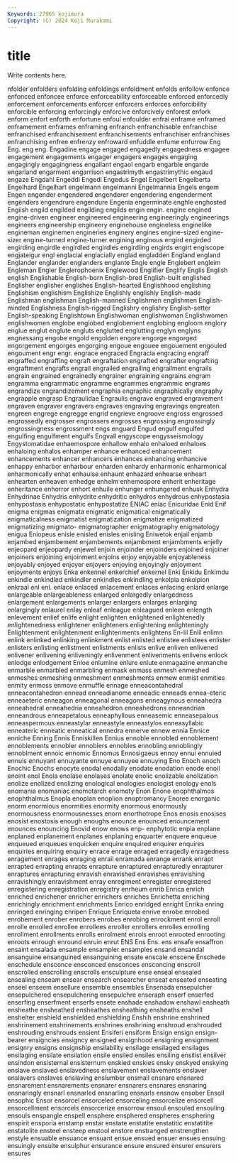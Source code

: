 ```yaml
---
Keywords: 27965 kojimura
Copyright: (C) 2024 Koji Murakami
---
```


# title

Write contents here.



nfolder enfolders enfolding enfoldings enfoldment enfolds enfollow
enfonce enfonced enfoncee enforce enforceability enforceable enforced enforcedly enforcement enforcements
enforcer enforcers enforces enforcibility enforcible enforcing enforcingly enforcive enforcively enforest
enfork enform enfort enforth enfortune enfoul enfoulder enfrai enframe enframed
enframement enframes enframing enfranch enfranchisable enfranchise enfranchised enfranchisement enfranchisements enfranchiser
enfranchises enfranchising enfree enfrenzy enfroward enfuddle enfume enfurrow Eng Eng.
eng eng. Engadine engage engaged engagedly engagedness engagee engagement engagements
engager engagers engages engaging engagingly engagingness engallant engaol engarb engarble
engarde engarland engarment engarrison engastrimyth engastrimythic engaud engaze Engdahl Engeddi
Engedi Engedus Engel Engelbert Engelberta Engelhard Engelhart engelmann engelmanni Engelmannia
Engels engem Engen engender engendered engenderer engendering engenderment engenders engendrure
engendure Engenia engerminate enghle enghosted Engiish engild engilded engilding engilds
engin engin. engine engined engine-driven engineer engineered engineering engineeringly engineerings
engineers engineership engineery enginehouse engineless enginelike engineman enginemen engineries enginery
engines engine-sized engine-sizer engine-turned engine-turner engining enginous engird engirded engirding
engirdle engirdled engirdles engirdling engirds engirt engiscope engjateigur engl englacial
englacially englad engladden England england Englander englander englanders englante Engle
engle Englebert engleim Engleman Engler Englerophoenix Englewood Englifier Englify Englis
English english Englishable English-born English-bred English-built englished Englisher englisher englishes
English-hearted Englishhood englishing Englishism englishism Englishize Englishly englishly English-made Englishman
englishman English-manned Englishmen englishmen English-minded Englishness English-rigged Englishry englishry English-setter
English-speaking Englishtown Englishwoman englishwoman Englishwomen englishwomen englobe englobed englobement englobing
engloom englory englue englut englute engluts englutted englutting englyn englyns
engnessang engobe engold engolden engore engorge engorged engorgement engorges engorging
engoue engouee engouement engouled engoument engr engr. engrace engraced Engracia
engracing engraff engraffed engraffing engraft engraftation engrafted engrafter engrafting engraftment
engrafts engrail engrailed engrailing engrailment engrails engrain engrained engrainedly engrainer
engraining engrains engram engramma engrammatic engramme engrammes engrammic engrams engrandize
engrandizement engraphia engraphic engraphically engraphy engrapple engrasp Engraulidae Engraulis engrave
engraved engravement engraven engraver engravers engraves engraving engravings engreaten engreen
engrege engregge engrid engrieve engroove engross engrossed engrossedly engrosser engrossers
engrosses engrossing engrossingly engrossingness engrossment engs enguard Engud engulf engulfed
engulfing engulfment engulfs Engvall engyscope engysseismology Engystomatidae enhaemospore enhallow enhalo
enhaloed enhaloes enhaloing enhalos enhamper enhance enhanced enhancement enhancements enhancer
enhancers enhances enhancing enhancive enhappy enharbor enharbour enharden enhardy enharmonic
enharmonical enharmonically enhat enhaulse enhaunt enhazard enhearse enheart enhearten enheaven
enhedge enhelm enhemospore enherit enheritage enheritance enhorror enhort enhuile enhunger
enhungered enhusk Enhydra Enhydrinae Enhydris enhydrite enhydritic enhydros enhydrous enhypostasia
enhypostasis enhypostatic enhypostatize ENIAC eniac Enicuridae Enid Enif enigma enigmas
enigmata enigmatic enigmatical enigmatically enigmaticalness enigmatist enigmatization enigmatize enigmatized enigmatizing
enigmato- enigmatographer enigmatography enigmatology enigua Eniopeus enisle enisled enisles enisling
Eniwetok enjail enjamb enjambed enjambement enjambements enjambment enjambments enjelly enjeopard
enjeopardy enjewel enjoin enjoinder enjoinders enjoined enjoiner enjoiners enjoining enjoinment
enjoins enjoy enjoyable enjoyableness enjoyably enjoyed enjoyer enjoyers enjoying enjoyingly
enjoyment enjoyments enjoys Enka enkennel enkerchief enkernel Enki Enkidu Enkimdu
enkindle enkindled enkindler enkindles enkindling enkolpia enkolpion enkraal enl enl.
enlace enlaced enlacement enlaces enlacing enlard enlarge enlargeable enlargeableness enlarged
enlargedly enlargedness enlargement enlargements enlarger enlargers enlarges enlarging enlargingly enlaurel
enlay enleaf enleague enleagued enleen enlength enlevement enlief enlife enlight
enlighten enlightened enlightenedly enlightenedness enlightener enlighteners enlightening enlighteningly Enlightenment enlightenment
enlightenments enlightens En-lil Enlil enlimn enlink enlinked enlinking enlinkment enlist
enlisted enlistee enlistees enlister enlisters enlisting enlistment enlistments enlists enlive
enliven enlivened enlivener enlivening enliveningly enlivenment enlivenments enlivens enlock enlodge
enlodgement Enloe enlumine enlure enlute enmagazine enmanche enmarble enmarbled enmarbling
enmask enmass enmesh enmeshed enmeshes enmeshing enmeshment enmeshments enmew enmist
enmities enmity enmoss enmove enmuffle ennage enneacontahedral enneacontahedron ennead enneadianome
enneadic enneads ennea-eteric enneaeteric enneagon enneagonal enneagons enneagynous enneahedra enneahedral
enneahedria enneahedron enneahedrons enneandrian enneandrous enneapetalous enneaphyllous enneasemic enneasepalous enneaspermous
enneastylar enneastyle enneastylos enneasyllabic enneateric enneatic enneatical ennedra ennerve ennew
ennia Ennice enniche Enning Ennis Enniskillen Ennius ennoble ennobled ennoblement
ennoblements ennobler ennoblers ennobles ennobling ennoblingly ennoblment ennoic ennomic Ennomus
Ennosigaeus ennoy ennui ennuied ennuis ennuyant ennuyante ennuye ennuyee ennuying
Eno Enoch enoch Enochic Enochs enocyte enodal enodally enodate enodation
enode enoil enoint enol Enola enolase enolases enolate enolic enolizable
enolization enolize enolized enolizing enological enologies enologist enology enols enomania
enomaniac enomotarch enomoty Enon Enone enophthalmos enophthalmus Enopla enoplan enoplion
enoptromancy Enoree enorganic enorm enormious enormities enormity enormous enormously enormousness
enormousnesses enorn enorthotrope Enos enosis enosises enosist enostosis enough enoughs
enounce enounced enouncement enounces enouncing Enovid enow enows enp- enphytotic
enpia enplane enplaned enplanement enplanes enplaning enquarter enquere enqueue enqueued
enqueues enquicken enquire enquired enquirer enquires enquiries enquiring enquiry enrace
enrage enraged enragedly enragedness enragement enrages enraging enrail enramada enrange
enrank enrapt enrapted enrapting enrapts enrapture enraptured enrapturedly enrapturer enraptures
enrapturing enravish enravished enravishes enravishing enravishingly enravishment enray enregiment enregister
enregistered enregistering enregistration enregistry enrheum enrib Enrica enrich enriched enrichener
enricher enrichers enriches Enrichetta enriching enrichingly enrichment enrichments Enrico enridged
enright Enrika enring enringed enringing enripen Enrique Enriqueta enrive enrobe
enrobed enrobement enrober enrobers enrobes enrobing enrockment enrol enroll enrolle
enrolled enrollee enrollees enroller enrollers enrolles enrolling enrollment enrollments enrolls
enrolment enrols enroot enrooted enrooting enroots enrough enround enruin enrut
ENS Ens Ens. ens ensafe ensaffron ensaint ensalada ensample ensampler
ensamples ensand ensandal ensanguine ensanguined ensanguining ensate enscale enscene Enschede
enschedule ensconce ensconced ensconces ensconcing enscroll enscrolled enscrolling enscrolls ensculpture
ense enseal ensealed ensealing enseam ensear ensearch ensearcher enseat enseated
enseating enseel enseem ensellure ensemble ensembles Ensenada ensepulcher ensepulchered ensepulchering
ensepulchre enseraph enserf enserfed enserfing enserfment enserfs ensete enshade enshadow
enshawl ensheath ensheathe ensheathed ensheathes ensheathing ensheaths enshell enshelter enshield
enshielded enshielding Enshih enshrine enshrined enshrinement enshrinements enshrines enshrining enshroud
enshrouded enshrouding enshrouds ensient Ensiferi ensiform Ensign ensign ensign-bearer ensigncies
ensigncy ensigned ensignhood ensigning ensignment ensignry ensigns ensignship ensilability ensilage
ensilaged ensilages ensilaging ensilate ensilation ensile ensiled ensiles ensiling ensilist
ensilver ensindon ensisternal ensisternum enskied enskies ensky enskyed enskying enslave
enslaved enslavedness enslavement enslavements enslaver enslavers enslaves enslaving enslumber ensmall
ensnare ensnared ensnarement ensnarements ensnarer ensnarers ensnares ensnaring ensnaringly ensnarl
ensnarled ensnarling ensnarls ensnow ensober Ensoll ensophic Ensor ensorcel ensorceled
ensorceling ensorcelize ensorcell ensorcellment ensorcels ensorcerize ensorrow ensoul ensouled ensouling
ensouls enspangle enspell ensphere ensphered enspheres ensphering enspirit ensporia enstamp
enstar enstate enstatite enstatitic enstatitite enstatolite ensteel ensteep enstool enstore
enstranged enstrengthen enstyle ensuable ensuance ensuant ensue ensued ensuer ensues
ensuing ensuingly ensuite ensulphur ensurance ensure ensured ensurer ensurers ensures
